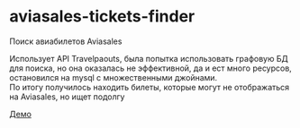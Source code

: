 # aviasales-tickets-finder
Поиск авиабилетов Aviasales

Использует API Travelpaouts, была попытка использовать графовую БД для поиска, но она оказалась не эффективной, да и ест много ресурсов, остановился на mysql  с множественными джойнами.<br/>
По итогу получилось находить билеты, которые могут не отображаться на Aviasales, но ищет подолгу

<a target="_blank" href="http://79.132.124.108:1111/">Демо</a>
